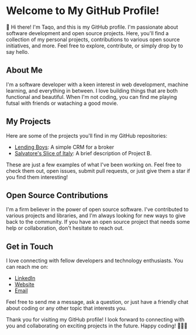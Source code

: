 # Welcome to My GitHub Profile!

👋 Hi there! I'm Taqo, and this is my GitHub profile. I'm passionate about software development and open source projects. Here, you'll find a collection of my personal projects, contributions to various open source initiatives, and more. Feel free to explore, contribute, or simply drop by to say hello.

## About Me

I'm a software developer with a keen interest in web development, machine learning, and everything in between. I love building things that are both functional and beautiful. When I'm not coding, you can find me playing futsal with friends or wataching a good movie.

## My Projects

Here are some of the projects you'll find in my GitHub repositories:

- [Lending Boys]([https://www.youtube.com/watch?v=xIBwhXE3I54): A simple CRM for a broker
- [Salvatore's Slice of Italy](https://salvatorespizza.com.au/): A brief description of Project B.

These are just a few examples of what I've been working on. Feel free to check them out, open issues, submit pull requests, or just give them a star if you find them interesting!

## Open Source Contributions

I'm a firm believer in the power of open source software. I've contributed to various projects and libraries, and I'm always looking for new ways to give back to the community. If you have an open source project that needs some help or collaboration, don't hesitate to reach out.

## Get in Touch

I love connecting with fellow developers and technology enthusiasts. You can reach me on:

- [LinkedIn](https://www.linkedin.com/in/taqikhaliqy/)
- [Website](www.taqi.au)
- [Email](mailto:hi@taqi.au)

Feel free to send me a message, ask a question, or just have a friendly chat about coding or any other topic that interests you.

Thank you for visiting my GitHub profile! I look forward to connecting with you and collaborating on exciting projects in the future. Happy coding! 👩‍💻🚀
